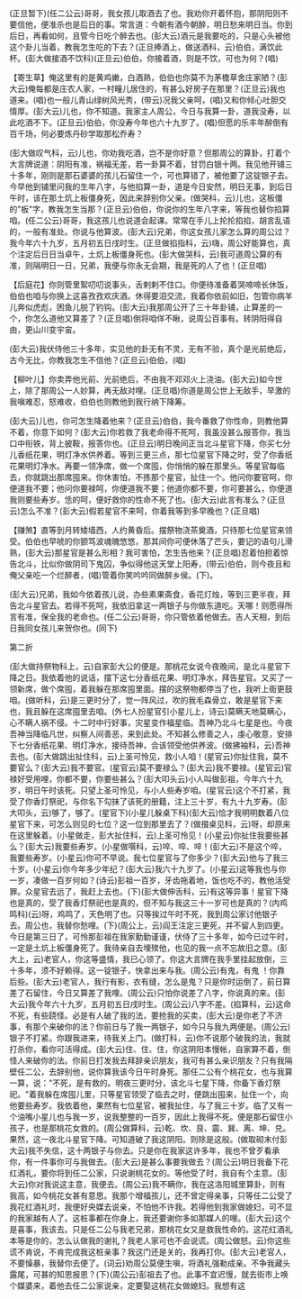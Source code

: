 <!-- { "loadSidebar": true } -->
(正旦暂下)(任二公云)哥哥，我女孩儿取酒去了也。我劝你开着怀抱，那阴阳则不要信他，便准杀也是后日的事。常言道：今朝有酒今朝醉，明日愁来明日当。你到后日，再看如何，且管今日吃个醉去也。(彭大云)酒元是我要吃的，只是心头被他这个卦儿当着，教我怎生吃的下去？(正旦捧酒上，做送酒科，云)伯伯，满饮此杯。(彭大做接酒不饮科)(正旦云)伯伯，你接着酒，则是不饮，可也为何？(唱)

【寄生草】俺这里有的是黄鸡嫩，白酒熟，伯伯也你莫不为茅檐草舍庄家陋？(彭大云)俺每都是庄农人家，一村疃儿居住的，有甚么好房子在那里？(正旦云)我也道来。(唱)也一般儿青山绿树风光秀，(带云)况我父亲呵，(唱)又和你倾心吐胆交情厚。(彭大云)儿也，你不知道。我家主人周公，今日与我算一卦，道我没寿，以此吃酒不下。(正旦云)伯伯，你没寿今年也六十九岁了。(唱)但愿的乐丰年醉倒有百千场，何必要炼丹砂学取那松乔寿？

(彭大做叹气科，云)儿也，你劝我吃酒，岂不是你好意？但那周公的算卦，打着个大言牌说道：阴阳有准，祸福无差，若一卦算不着，甘罚白银十两。我见他开铺三十多年，刚则是那石婆婆的孩儿石留住一个，可也算错了，被他要了这锭银子去。今早他到铺里问我的生年八字，与他掐算一卦，道是今日安然，明日无事，到后日午时，该在那土炕上板僵身死，因此来辞别你父亲。(做哭科，云)儿也，这板僵的"板"字，教我怎生当那？(正旦云)伯伯，你说你的生年八字来，等我也替你掐算咱。(任二公云)哥哥，我这孩儿也说道会起课。常常在手儿上抡抡掐掐，胡言乱语的，一般有准处。你说与他算波。(彭大云)兄弟，你这女孩儿家怎么算的周公过？我今年六十九岁，五月初五日戌时生。(正旦做掐指科，云)嗨，周公好能算也，真个注定后日日当卓午，土炕上板僵身死也。(彭大做哭科，云)我可道周公算的有准，则隔明日一日，兄弟，我便与你永无会期，我是死的人了也！(正旦唱)

【后庭花】你则管里絮叨叨说事头，舌剌剌不住口。你便待准备着哭啼啼长休饭，伯伯也咱与你换上这喜孜孜欢庆酒。休得要泪交流，我着你依前如旧，包管你病羊儿奔似虎彪，困鱼儿脱了钓钩。(彭大云)我那周公开了三十年卦铺，止算差的一个，你怎么道他又算差了？(正旦唱)倒将咱佯不瞅，说周公百事有。转阴阳得自由，更山川变宇宙。

(彭大云)我伏侍他三十多年，实见他的卦无有不灵，无有不验，真个是光前绝后，古今无比，你教我怎生不信他？(正旦云)伯伯，(唱)

【柳叶儿】你卖弄他光前、光前绝后，不由我不邓邓火上浇油。(彭大云)如今世上，除了那周公一人妙算，再无敌对哩。(正旦唱)你道是周公世上无敌手，早激的我嗔难忍，怒难收，伯伯也则教他到我行纳下降筹。

(彭大云)儿也，你可怎生降着他来？(正旦云)伯伯，我今番救了你性命，则教他算不着，你意下如何？(彭大云)你若救了我老命得不死呵，我虽没甚么报答你，我当口中衔铁，背上披鞍，报答你也。(正旦云)明日晚间正当北斗星官下降，你买七分儿香纸花果，明灯净水供养着。等到三更三点，那七位星官下降之时，受了你香纸花果明灯净水。再要一领净席，做一个席囤，你悄悄的躲在那里头。等星官每临去，你就跳出那席囤来。你休害怕，不拣那个星官，扯住一个。他问你要官呵，你便道我不要；他问你要禄呵，你便道我不要；他道你都不要，你可要甚么，你便道我则要些寿岁。恁的呵，便好救你的性命不死了也。(彭大云)此言有准么？(正旦云)怎么不准？(彭大云)假若星官不来呵，你着我等到多早晚也？(正旦唱)

【赚煞】直等到月转矮墙西，人约黄昏后。摆祭物浇茶奠酒，只待那七位星官来领受。伯伯也早唬的你颤笃波魂魄悠悠，那其间你可便休落了芒头，要记的语句儿滑熟，(彭大云)那星官是甚么形相？我可害怕，怎生告他来？(正旦唱)忍着怕担着惊告北斗，比似你做阴司下鬼囚，争似得他这天堂上阳寿，(带云)伯伯，则今夜且和俺父亲吃一个烂醉者，(唱)管着你笑吟吟同做醉乡侯。(下)。

(彭大云)兄弟，我如今依着孩儿说，办些素果斋食，香花灯烛，等到三更半夜，拜告北斗星官去。若得不死呵，我依旧拿这一两银子与你做东道吃。天哪！则愿得所言有准，保全我的老命也。(任二公云)哥哥，你只管依着他做去。吉人天相，到后日我同女孩儿来贺你也。(同下)

第二折

(彭大做持祭物科上，云)自家彭大公的便是。那桃花女说今夜晚间，是北斗星官下降之日。我依着他的说话，摆下这七分香纸花果、明灯净水，拜告星官。又买了一领新席，做个席囤，着我躲在那席囤里面。摆的这祭物都停当了也，我听上衙更鼓咱。(做听科，云)是三更时分了，觉一阵风过，吹的我毛森骨立，敢是星官下来也，我且躲在这席囤里去咱。(外七人扮星官引小星儿上，诗云)莫瞒天地莫瞒心，心不瞒人祸不侵。十二时中行好事，灾星变作福星临。吾神乃北斗七星是也。今夜吾神当降临凡世，纠察人间善恶，来到此处。不知甚么修善之人，虔心敬意，安排下七分香纸花果、明灯净水，接待吾神，合该领受他供养波。(做拂袖科，云)吾神去也。(彭大做跳出扯住科，云)上圣可怜见，救小人咱！(星官云)你扯住我，莫不要官么？(彭大云)我不要官。(星官云)莫不要禄么？(彭大云)我不要禄。(星官云)官禄好受用哩，你都不要，你要些甚么？(彭大叩头云)小人叫做彭祖，今年六十九岁，明日午时该死。只望上圣可怜见，与小人些寿岁咱。(星官云)这个不打紧，我受了你香灯祭祀，与你名下勾抹了该死的册籍，注上三十岁，有九十九岁寿。(彭大叩头，云)够了，够了。(星官下)(小星儿躲桌下科)(彭大云)恰才我明明数着八位星官下来，可怎么则见的七位？这一位到那里去了？(做掇桌见科，云)呀，却原来在这里躲着。(小星做走，彭大扯住科，云)上圣可怜见！(小星云)你扯住我要些甚么？(彭大云)我要些寿岁。(小星做噀科，云)啐、啐、啐！(彭大云)不是这个啐，我要些寿岁。(小星云)你可不早说。我七位星官与了你多少？(彭大云)他与了我三十岁。(小星云)你今年多少年纪？(彭大云)我六十九岁了。(小星云)这等我也与你一岁，凑做一百岁何如？(诗云)彭祖一百岁，牙齿拖着地，饭也吃不的，教他活受罪。众星官去远了，我赶上去也。(下)(彭大做伸舌科，云)有这等异事！星官下降也是真的，受了我香灯祭祀也是真的，但不知与我这三十一岁可也是真的？(内鸡鸣科)(云)呀，鸡鸣了，天色明了也。只等挨过午时不死，我到周公家讨他银子去。周公也，我替你愁哩。(下)(周公上，云)阎王注定三更死，并不留人到四更。今日是第三日了，可怜那彭祖在我家勤勤谨谨，伏侍了三十多年，如今已过午时，一定是土炕上板僵身死了。我待亲自去埋殡他，也见的我一点不忘故旧之意。(彭大上，云)老官人，你这等盛情，我已心领了。你这大言牌在我手里挂起放倒，三十多年，须不好赖得。这一锭银子，快拿出来与我。(周公云)有鬼，有鬼
！你靠后些。(彭大云)老官人，我行有影，衣有缝，怎么是鬼？只是你时运倒了，前日算差了石留住，今日又算差了我哩。(周公云)只怕你说差了八字，你说真的来。(彭大云)我今年六十九岁，五月初五日戌时生。(周公云)八字不差。(掐算科，云)这命不死，有些跷怪。必是有人破了我的法，要抢我的买卖，(彭大云)是你老了不济事，有那个来破你的法？你前日与了我一两银子，如今只与我九两便是。(周公云)银子不打紧。你跟我进来，待我关上门。(做打科，云)你不说那个破我的法，我就打杀你，看你可活得成。(彭大云)住、住、住，你这阴阳本慢帐，自家算不着，倒怪人来破你的法。你前日打发我去拜辞亲识朋友，我可有甚么亲识朋友？只有我隔壁任二公，去辞别他，说你算我该今日午时身死。那任二公有个桃花女，也与我算一算，说："不死，是有救的。明夜三更时分，该北斗七星下降，你备下香灯祭祀。"着我躲在席囤儿里，只等星官领受了临去之时，便跳出囤来，扯住一个，向他要些寿岁。我依着他，果然有七位星官，被我扯住，与了我三十岁。临了又有一个油嘴小星儿也与我一岁，说我整整的一百岁，因此上我得不死。便是那石留住小孩子，也是那桃花女救的。(周公做算科，云)乾、坎、艮、震、巽、离、坤、兑。果然，这一夜北斗星官下降。可知道破了我这阴阳。则除是这般。(做取砌末付彭大云)我不失信，这十两银子与你去。只是你在我家这许多年，我也不曾歹看承你，有一件事你可与我做去。(彭大云)是甚么事要我做去？(周公云)明日我备下花红酒礼，要你将到任二公家，只说谢桃花女的。等他受了时，我自有个主意。(彭大云)你对我说这主意，我便去。(周公云)我不瞒你，我在这洛阳城里算卦，则有我高，如今桃花女甚有意思。我那个增福孩儿，还不曾定得亲事，只等任二公受了我花红酒礼时，我便好央媒去说亲，不怕他不许我。若得他到我家做媳妇，可不显的我家越有人了。这桩事都在你身上，我还要谢你多如那媒人的哩。(彭大云)这个是喜事，我该去。只是任二公与我老兄弟，那桃花女又是救我性命的。这花红酒礼本等是你的，怎么认做我的谢礼？我老人家可也不会说谎。(周公做怒。云)你这些谎不肯说，不肯完成我这桩亲事？我这门还是关的，我再打你。(彭大云)老官人，不要懆暴，我替你去便了。(词云)劝周公莫便生嗔，将酒礼强勒成亲。不争我藏头露尾，可甚的知恩报恩？(下)(周公云)彭祖去了也。此事不宜迟慢，就去街市上唤个媒婆来，着他去任二公家说亲，定要娶这桃花女做媳妇。我想有这
